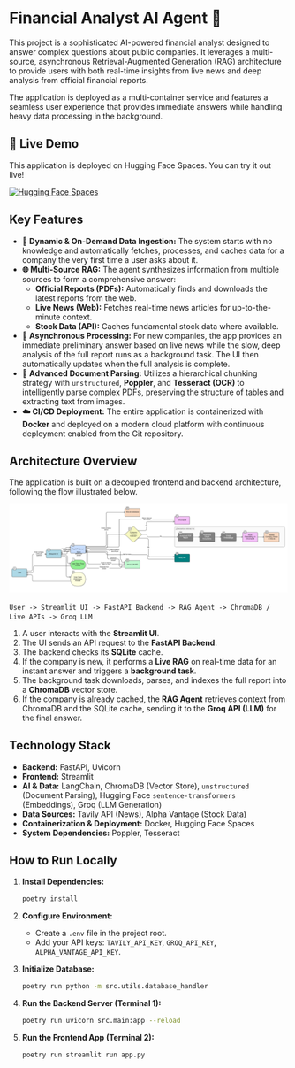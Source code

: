 # Financial Analyst AI Agent 🤖

This project is a sophisticated AI-powered financial analyst designed to answer complex questions about public companies. It leverages a multi-source, asynchronous Retrieval-Augmented Generation (RAG) architecture to provide users with both real-time insights from live news and deep analysis from official financial reports.

The application is deployed as a multi-container service and features a seamless user experience that provides immediate answers while handling heavy data processing in the background.

## 🚀 Live Demo

This application is deployed on Hugging Face Spaces. You can try it out live!

[![Hugging Face Spaces](https://huggingface.co/datasets/huggingface/badges/raw/main/deploy-to-spaces-lg.svg)](https://huggingface.co/spaces/masha7/Financial-Analyst)

## Key Features

* **🧠 Dynamic & On-Demand Data Ingestion:** The system starts with no knowledge and automatically fetches, processes, and caches data for a company the very first time a user asks about it.
* **🌐 Multi-Source RAG:** The agent synthesizes information from multiple sources to form a comprehensive answer:
    * **Official Reports (PDFs):** Automatically finds and downloads the latest reports from the web.
    * **Live News (Web):** Fetches real-time news articles for up-to-the-minute context.
    * **Stock Data (API):** Caches fundamental stock data where available.
* **🚀 Asynchronous Processing:** For new companies, the app provides an immediate preliminary answer based on live news while the slow, deep analysis of the full report runs as a background task. The UI then automatically updates when the full analysis is complete.
* **📄 Advanced Document Parsing:** Utilizes a hierarchical chunking strategy with `unstructured`, **Poppler**, and **Tesseract (OCR)** to intelligently parse complex PDFs, preserving the structure of tables and extracting text from images.
* **☁️ CI/CD Deployment:** The entire application is containerized with **Docker** and deployed on a modern cloud platform with continuous deployment enabled from the Git repository.

## Architecture Overview

The application is built on a decoupled frontend and backend architecture, following the flow illustrated below.

![Application Architecture Flowchart](assets/Flowchart.png)

`User -> Streamlit UI -> FastAPI Backend -> RAG Agent -> ChromaDB / Live APIs -> Groq LLM`

1.  A user interacts with the **Streamlit UI**.
2.  The UI sends an API request to the **FastAPI Backend**.
3.  The backend checks its **SQLite** cache.
4.  If the company is new, it performs a **Live RAG** on real-time data for an instant answer and triggers a **background task**.
5.  The background task downloads, parses, and indexes the full report into a **ChromaDB** vector store.
6.  If the company is already cached, the **RAG Agent** retrieves context from ChromaDB and the SQLite cache, sending it to the **Groq API (LLM)** for the final answer.

## Technology Stack

* **Backend:** FastAPI, Uvicorn
* **Frontend:** Streamlit
* **AI & Data:** LangChain, ChromaDB (Vector Store), `unstructured` (Document Parsing), Hugging Face `sentence-transformers` (Embeddings), Groq (LLM Generation)
* **Data Sources:** Tavily API (News), Alpha Vantage (Stock Data)
* **Containerization & Deployment:** Docker, Hugging Face Spaces
* **System Dependencies:** Poppler, Tesseract

## How to Run Locally

1.  **Install Dependencies:**
    ```bash
    poetry install
    ```
2.  **Configure Environment:**
    * Create a `.env` file in the project root.
    * Add your API keys: `TAVILY_API_KEY`, `GROQ_API_KEY`, `ALPHA_VANTAGE_API_KEY`.

3.  **Initialize Database:**
    ```bash
    poetry run python -m src.utils.database_handler
    ```
4.  **Run the Backend Server (Terminal 1):**
    ```bash
    poetry run uvicorn src.main:app --reload
    ```
5.  **Run the Frontend App (Terminal 2):**
    ```bash
    poetry run streamlit run app.py
    ```
